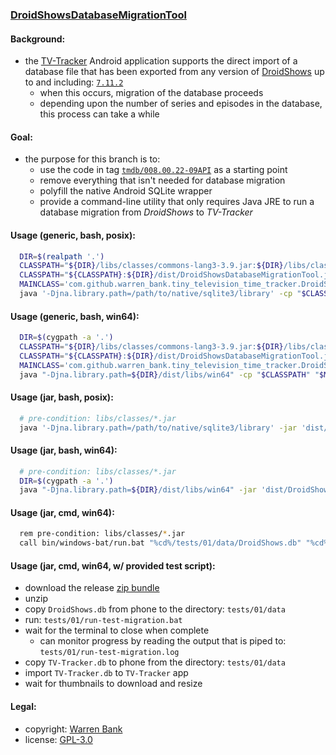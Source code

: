 ### [DroidShowsDatabaseMigrationTool](https://github.com/warren-bank/Android-Tiny-Television-Time-Tracker/tree/jre/db-migration-tool)

#### Background:

* the [TV-Tracker](https://github.com/warren-bank/Android-Tiny-Television-Time-Tracker/tree/fork/tmdb) Android application supports the direct import of a database file that has been exported from any version of [DroidShows](https://github.com/ltguillaume/droidshows) up to and including: [`7.11.2`](https://f-droid.org/repo/nl.asymmetrics.droidshows_71102.apk)
  - when this occurs, migration of the database proceeds
  - depending upon the number of series and episodes in the database, this process can take a while

#### Goal:

* the purpose for this branch is to:
  - use the code in tag [`tmdb/008.00.22-09API`](https://github.com/warren-bank/Android-Tiny-Television-Time-Tracker/releases/tag/tmdb%2F008.00.22-09API) as a starting point
  - remove everything that isn't needed for database migration
  - polyfill the native Android SQLite wrapper
  - provide a command-line utility that only requires Java JRE to run a database migration from _DroidShows_ to _TV-Tracker_

#### Usage (generic, bash, posix):

```bash
  DIR=$(realpath '.')
  CLASSPATH="${DIR}/libs/classes/commons-lang3-3.9.jar:${DIR}/libs/classes/jackson-annotations-2.13.3.jar:${DIR}/libs/classes/jackson-core-2.13.3.jar:${DIR}/libs/classes/jackson-databind-2.13.3.jar:${DIR}/libs/classes/jna-5.13.0.jar"
  CLASSPATH="${CLASSPATH}:${DIR}/dist/DroidShowsDatabaseMigrationTool.jar"
  MAINCLASS='com.github.warren_bank.tiny_television_time_tracker.DroidShowsDatabaseMigrationTool'
  java '-Djna.library.path=/path/to/native/sqlite3/library' -cp "$CLASSPATH" "$MAINCLASS" '/path/to/input/DroidShows.db' '/path/to/output/TV-Tracker.db'
```

#### Usage (generic, bash, win64):

```bash
  DIR=$(cygpath -a '.')
  CLASSPATH="${DIR}/libs/classes/commons-lang3-3.9.jar:${DIR}/libs/classes/jackson-annotations-2.13.3.jar:${DIR}/libs/classes/jackson-core-2.13.3.jar:${DIR}/libs/classes/jackson-databind-2.13.3.jar:${DIR}/libs/classes/jna-5.13.0.jar"
  CLASSPATH="${CLASSPATH}:${DIR}/dist/DroidShowsDatabaseMigrationTool.jar"
  MAINCLASS='com.github.warren_bank.tiny_television_time_tracker.DroidShowsDatabaseMigrationTool'
  java "-Djna.library.path=${DIR}/dist/libs/win64" -cp "$CLASSPATH" "$MAINCLASS" "${DIR}/tests/01/data/DroidShows.db" "${DIR}/tests/01/data/TV-Tracker.db"
```

#### Usage (jar, bash, posix):

```bash
  # pre-condition: libs/classes/*.jar
  java '-Djna.library.path=/path/to/native/sqlite3/library' -jar 'dist/DroidShowsDatabaseMigrationTool.jar' '/path/to/input/DroidShows.db' '/path/to/output/TV-Tracker.db'
```

#### Usage (jar, bash, win64):

```bash
  # pre-condition: libs/classes/*.jar
  DIR=$(cygpath -a '.')
  java "-Djna.library.path=${DIR}/dist/libs/win64" -jar 'dist/DroidShowsDatabaseMigrationTool.jar' "${DIR}/tests/01/data/DroidShows.db" "${DIR}/tests/01/data/TV-Tracker.db"
```

#### Usage (jar, cmd, win64):

```bash
  rem pre-condition: libs/classes/*.jar
  call bin/windows-bat/run.bat "%cd%/tests/01/data/DroidShows.db" "%cd%/tests/01/data/TV-Tracker.db"
```

#### Usage (jar, cmd, win64, w/ provided test script):

* download the release [zip bundle](https://github.com/warren-bank/Android-Tiny-Television-Time-Tracker/releases/download/db-migration-tool%2F001.00.01-11JRE/001.00.01-11JRE.zip)
* unzip
* copy `DroidShows.db` from phone to the directory: `tests/01/data`
* run: `tests/01/run-test-migration.bat`
* wait for the terminal to close when complete
  - can monitor progress by reading the output that is piped to: `tests/01/run-test-migration.log`
* copy `TV-Tracker.db` to phone from the directory: `tests/01/data`
* import `TV-Tracker.db` to `TV-Tracker` app
* wait for thumbnails to download and resize

#### Legal:

* copyright: [Warren Bank](https://github.com/warren-bank)
* license: [GPL-3.0](https://www.gnu.org/licenses/gpl-3.0.txt)
